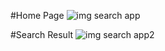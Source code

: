 #Home Page
![img search app](https://github.com/amitshharma/Image-Search-App/assets/99009356/e45afff7-61d3-4da7-8878-9071f38a025a)

#Search Result
![img search app2](https://github.com/amitshharma/Image-Search-App/assets/99009356/e5180e6e-5a05-43aa-b6d5-48d9cbd952ca)
